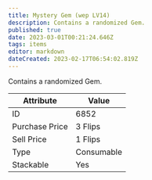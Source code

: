 ```yaml
---
title: Mystery Gem (wep LV14)
description: Contains a randomized Gem.
published: true
date: 2023-03-01T00:21:24.646Z
tags: items
editor: markdown
dateCreated: 2023-02-17T06:54:02.819Z
---
```


Contains a randomized Gem.

|Attribute|Value|
|-|-|
|ID|6852|
|Purchase Price|3 Flips|
|Sell Price|1 Flips|
|Type|Consumable|
|Stackable|Yes|


